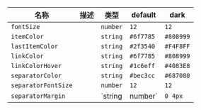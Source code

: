 | 名称 | 描述 | 类型 | default | dark |
|---|---|---|---|---|
| `fontSize` |  | `number` | `12` | `12` |
| `itemColor` |  | `string` | `#6f7785` | `#808999` |
| `lastItemColor` |  | `string` | `#2f3540` | `#F4F8FF` |
| `linkColor` |  | `string` | `#6f7785` | `#808999` |
| `linkColorHover` |  | `string` | `#1c6eff` | `#4083E8` |
| `separatorColor` |  | `string` | `#bec3cc` | `#687080` |
| `separatorFontSize` |  | `number` | `12` | `12` |
| `separatorMargin` |  | `string | number` | `0 4px` | `0 4px` |
